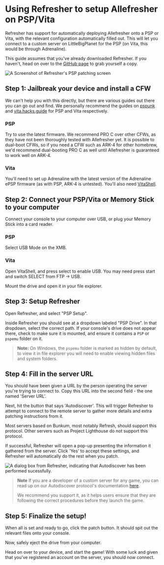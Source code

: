 # Using Refresher to setup Allefresher on PSP/Vita

Refresher has support for automatically deploying Allefresher onto a PSP or Vita, with the relevant configuration automatically filled out. This will let you connect to a custom server on LittleBigPlanet for the PSP (on Vita, this would be through Adrenaline).

This guide assumes that you've already downloaded Refresher. If you haven't, head on over to the [GitHub page](https://github.com/LittleBigRefresh/Refresher) to grab yourself a copy.

![A Screenshot of Refresher's PSP patching screen](https://docs.littlebigrefresh.com/patching/images/refresher-psp.png)

## Step 1: Jailbreak your device and install a CFW

We can't help you with this directly, but there are various guides out there you can go out and find. We personally recommend the guides on [pspunk](https://www.pspunk.com/psp-cfw/) and [vita.hacks.guide](https://vita.hacks.guide/) for PSP and Vita respectively.

### PSP

Try to use the latest firmware. We recommend PRO C over other CFWs, as they have not been thoroughly tested with Allefresher yet. It is possible to dual-boot CFWs, so if you need a CFW such as ARK-4 for other homebrew, we'd recommend dual-booting PRO C as well until Allefresher is guaranteed to work well on ARK-4.

### Vita

You'll need to set up Adrenaline with the latest version of the Adrenaline ePSP firmware (as with PSP, ARK-4 is untested). You'll also need [VitaShell](https://github.com/TheOfficialFloW/VitaShell/releases).

## Step 2: Connect your PSP/Vita or Memory Stick to your computer

Connect your console to your computer over USB, or plug your Memory Stick into a card reader.

### PSP

Select USB Mode on the XMB.

### Vita

Open VitaShell, and press select to enable USB. You may need press start and switch SELECT from FTP -> USB.

Mount the drive and open it in your file explorer.

## Step 3: Setup Refresher

Open Refresher, and select "PSP Setup".

Inside Refresher you should see at a dropdown labeled "PSP Drive". In that dropdown, select the correct path. If your console's drive does not appear there, check to make sure it is mounted, and ensure it contains a `PSP` or `pspemu` folder on it.

> **Note:**
> On Windows, the `pspemu` folder is marked as hidden by default, to view it in file explorer you will need to enable viewing hidden files and system folders.

## Step 4: Fill in the server URL

You should have been given a URL by the person operating the server you're trying to connect to. Copy this URL into the second field - the one named 'Server URL'.

Next, hit the button that says 'Autodiscover'. This will trigger Refresher to attempt to connect to the remote server to gather more details and extra patching instructions from it.

Most servers based on Bunkum, most notably Refresh, should support this protocol. Other servers such as Project Lighthouse do not support this protocol.

If successful, Refresher will open a pop-up presenting the information it gathered from the server. Click 'Yes' to accept these settings, and Refresher will automatically do the rest when you patch.

![A dialog box from Refresher, indicating that Autodiscover has been performed sucessfully.](https://docs.littlebigrefresh.com/patching/images/autodiscover-success.png)

> **Note**
> If you are a developer of a custom server for any game, you can read up on our Autodiscover protocol's documentation [here](https://docs.littlebigrefresh.com/autodiscover-api).
>
> We recommend you support it, as it helps users ensure that they are following the correct procedures before they launch the game.

## Step 5: Finalize the setup!

When all is set and ready to go, click the patch button. It should spit out the relevant files onto your console.

Now, safely eject the drive from your computer.

Head on over to your device, and start the game! With some luck and given that you've registered an account on the server, you should now connect.
